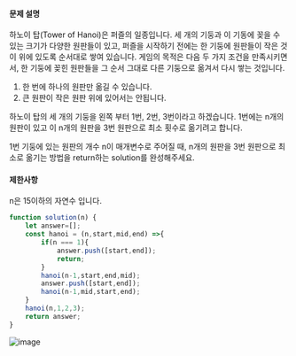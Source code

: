 #### 문제 설명


하노이 탑(Tower of Hanoi)은 퍼즐의 일종입니다. 세 개의 기둥과 이 기동에 꽂을 수 있는 크기가 다양한 원판들이 있고, 퍼즐을 시작하기 전에는 한 기둥에 원판들이 작은 것이 위에 있도록 순서대로 쌓여 있습니다. 게임의 목적은 다음 두 가지 조건을 만족시키면서, 한 기둥에 꽂힌 원판들을 그 순서 그대로 다른 기둥으로 옮겨서 다시 쌓는 것입니다.

1. 한 번에 하나의 원판만 옮길 수 있습니다.
2. 큰 원판이 작은 원판 위에 있어서는 안됩니다.

하노이 탑의 세 개의 기둥을 왼쪽 부터 1번, 2번, 3번이라고 하겠습니다. 1번에는 n개의 원판이 있고 이 n개의 원판을 3번 원판으로 최소 횟수로 옮기려고 합니다.

1번 기둥에 있는 원판의 개수 n이 매개변수로 주어질 때, n개의 원판을 3번 원판으로 최소로 옮기는 방법을 return하는 solution를 완성해주세요.


#### 제한사항

n은 15이하의 자연수 입니다.

```javascript
function solution(n) {
    let answer=[];
    const hanoi = (n,start,mid,end) =>{
        if(n === 1){
            answer.push([start,end]);
            return;
        }
        hanoi(n-1,start,end,mid);
        answer.push([start,end]);
        hanoi(n-1,mid,start,end);
    }
    hanoi(n,1,2,3);
    return answer;
}
```
![image](https://user-images.githubusercontent.com/105151560/205942580-ad16213c-7c04-491e-b94b-b0d1c5809384.png)

